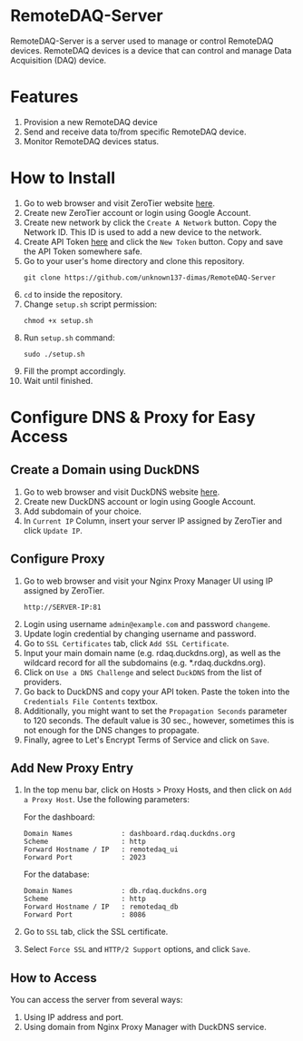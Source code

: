 # RemoteDAQ-Server
RemoteDAQ-Server is a server used to manage or control RemoteDAQ devices. RemoteDAQ devices is a device that can control and manage Data Acquisition (DAQ) device.

# Features
1. Provision a new RemoteDAQ device
2. Send and receive data to/from specific RemoteDAQ device.
3. Monitor RemoteDAQ devices status.

# How to Install
1. Go to web browser and visit ZeroTier website [here](https://my.zerotier.com/login).
2. Create new ZeroTier account or login using Google Account.
3. Create new network by click the `Create A Network` button. Copy the Network ID. This ID is used to add a new device to the network.
4. Create API Token [here](https://my.zerotier.com/account) and click the `New Token` button. Copy and save the API Token somewhere safe.
5. Go to your user's home directory and clone this repository.
    ```
    git clone https://github.com/unknown137-dimas/RemoteDAQ-Server
    ```
6. `cd` to inside the repository.
7. Change `setup.sh` script permission:
    ```
    chmod +x setup.sh
    ```
8. Run `setup.sh` command:
    ```
    sudo ./setup.sh
    ```
9. Fill the prompt accordingly.
10. Wait until finished.

# Configure DNS & Proxy for Easy Access
## Create a Domain using DuckDNS
1. Go to web browser and visit DuckDNS website [here](https://www.duckdns.org).
2. Create new DuckDNS account or login using Google Account.
3. Add subdomain of your choice.
4. In `Current IP` Column, insert your server IP assigned by ZeroTier and click `Update IP`.
## Configure Proxy
1. Go to web browser and visit your Nginx Proxy Manager UI using IP assigned by ZeroTier.
    ```
    http://SERVER-IP:81
    ```
2. Login using username `admin@example.com` and password `changeme`.
3. Update login credential by changing username and password.
4. Go to `SSL Certificates` tab, click `Add SSL Certificate`.
5. Input your main domain name (e.g. rdaq.duckdns.org), as well as the wildcard record for all the subdomains (e.g. *.rdaq.duckdns.org).
6. Click on `Use a DNS Challenge` and select `DuckDNS` from the list of providers.
7. Go back to DuckDNS and copy your API token. Paste the token into the `Credentials File Contents` textbox.
8. Additionally, you might want to set the `Propagation Seconds` parameter to 120 seconds. The default value is 30 sec., however, sometimes this is not enough for the DNS changes to propagate.
9. Finally, agree to Let's Encrypt Terms of Service and click on `Save`.
## Add New Proxy Entry
1. In the top menu bar, click on Hosts > Proxy Hosts, and then click on `Add a Proxy Host`. Use the following parameters:

    For the dashboard:
    ```
    Domain Names            : dashboard.rdaq.duckdns.org
    Scheme                  : http
    Forward Hostname / IP   : remotedaq_ui
    Forward Port            : 2023
    ```
    For the database:
    ```
    Domain Names            : db.rdaq.duckdns.org
    Scheme                  : http
    Forward Hostname / IP   : remotedaq_db
    Forward Port            : 8086
    ```
2. Go to `SSL` tab, click the SSL certificate.
3. Select `Force SSL` and `HTTP/2 Support` options, and click `Save`.
## How to Access
You can access the server from several ways:
1. Using IP address and port.
2. Using domain from Nginx Proxy Manager with DuckDNS service.